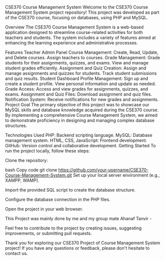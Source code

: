 CSE370 Course Management System
Welcome to the CSE370 Course Management System project repository! This project was developed as part of the CSE370 course, focusing on databases, using PHP and MySQL.

Overview
The CSE370 Course Management System is a web-based application designed to streamline course-related activities for both teachers and students. The system includes a variety of features aimed at enhancing the learning experience and administrative processes.

Features
Teacher Admin Panel
Course Management:
Create, Read, Update, and Delete courses.
Assign teachers to courses.
Grade Management:
Grade students for their assignments, quizzes, and exams.
View and manage student grades efficiently.
Assignment and Quiz Creation:
Assign and manage assignments and quizzes for students.
Track student submissions and quiz results.
Student Dashboard
Profile Management:
Sign up and create a student profile.
View personal information and update as needed.
Grade Access:
Access and view grades for assignments, quizzes, and exams.
Assignment and Quiz Files:
Download assignment and quiz files.
Notification System:
Receive notifications for new grades and assignments.
Project Goal
The primary objective of this project was to showcase our MySQL skills and database knowledge acquired during the CSE370 course. By implementing a comprehensive Course Management System, we aimed to demonstrate proficiency in designing and managing complex database structures.

Technologies Used
PHP: Backend scripting language.
MySQL: Database management system.
HTML, CSS, JavaScript: Frontend development.
GitHub: Version control and collaborative development.
Getting Started
To run the project locally, follow these steps:

Clone the repository:

bash
Copy code
git clone https://github.com/your-username/CSE370-Course-Management-System.git
Set up your local server environment (e.g., XAMPP, WAMP).

Import the provided SQL script to create the database structure.

Configure the database connection in the PHP files.

Open the project in your web browser.

This Project was mainly done by me and my group mate Ahanaf Tanvir - 


Feel free to contribute to the project by creating issues, suggesting improvements, or submitting pull requests.

Thank you for exploring our CSE370 Project of  Course Management System project! If you have any questions or feedback, please don't hesitate to contact us.
